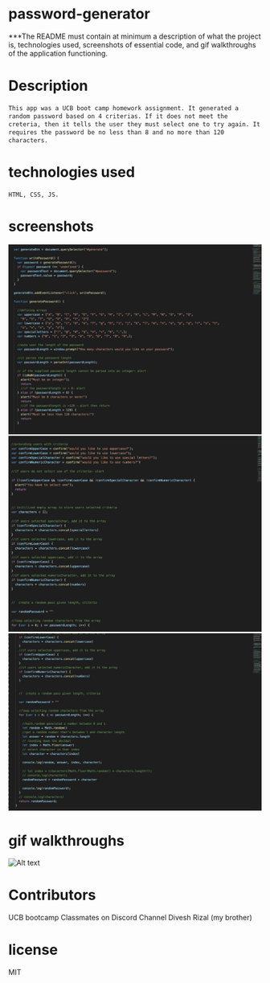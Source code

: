 # password-generator

***The README must contain at minimum
 a description of what the project is, 
 technologies used, 
 screenshots of essential code, 
 and gif walkthroughs of the application functioning. 
 
# Description
    This app was a UCB boot camp homework assignment. It generated a random password based on 4 criterias. If it does not meet the creteria, then it tells the user they must select one to try again. It requires the password be no less than 8 and no more than 120 characters. 

# technologies used 
    HTML, CSS, JS. 

# screenshots
![Alt text](assets/img/2.png)
 ![Alt text](assets/img/1.png)
 ![Alt text](assets/img/3.png)


# gif walkthroughs
![Alt text](assets/img/password-generator.gif)



# Contributors
UCB bootcamp
Classmates on Discord Channel 
Divesh Rizal (my brother)

# license 
MIT







